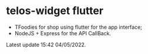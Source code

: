 # telos-widget flutter

- TFoodies for shop using flutter for the app interface;
- NodeJS + Express for the API CallBack.

Latest update 15:42 04/05/2022.